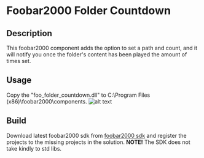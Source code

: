 # Foobar2000 Folder Countdown

## Description
This foobar2000 component adds the option to set a path and count, and it will notify you once the folder's content has been played the amount of times set.

## Usage
Copy the "foo_folder_countdown.dll" to C:\Program Files (x86)\foobar2000\components.
![alt text](https://ibb.co/x63Nt9B)

## Build
Download latest foobar2000 sdk from [foobar2000 sdk](https://www.foobar2000.org/SDK) and register the projects to the missing projects in the solution.
**NOTE!** The SDK does not take kindly to std libs.
